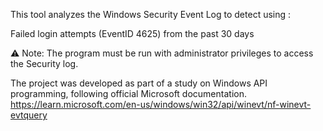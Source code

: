This tool analyzes the Windows Security Event Log to detect using :

Failed login attempts (EventID 4625) from the past 30 days 

⚠️ Note: The program must be run with administrator privileges to access the Security log.

The project was developed as part of a study on Windows API programming, following official Microsoft documentation.
https://learn.microsoft.com/en-us/windows/win32/api/winevt/nf-winevt-evtquery
